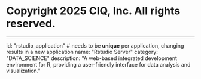 # Copyright 2025 CIQ, Inc. All rights reserved.
---
id: "rstudio_application" # needs to be **unique** per application, changing results in a new application
name: "Rstudio Server"
category: "DATA_SCIENCE"
description: "A web-based integrated development environment for R, providing a user-friendly interface for data analysis and visualization."
